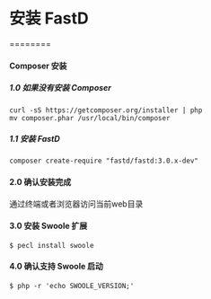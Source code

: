 # 安装 FastD 

========

#### Composer 安装

##### 1.0 如果没有安装 Composer 

```
curl -sS https://getcomposer.org/installer | php
mv composer.phar /usr/local/bin/composer
```

##### 1.1 安装 FastD

```
composer create-require "fastd/fastd:3.0.x-dev"
```

#### 2.0 确认安装完成

通过终端或者浏览器访问当前web目录

#### 3.0 安装 Swoole 扩展

```
$ pecl install swoole
```

#### 4.0 确认支持 Swoole 启动

```
$ php -r 'echo SWOOLE_VERSION;'
```
